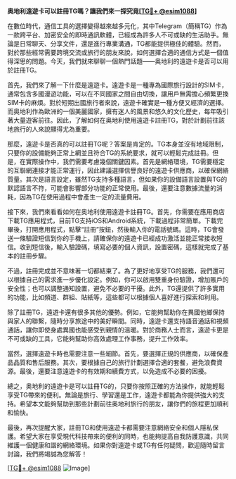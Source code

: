 **奥地利遠遊卡可以註冊TG嗎？讓我們來一探究竟[[TG💪+ @esim1088](https://t.me/s/esim1088)]**

在數位時代，通信工具的選擇變得越來越多元化，其中Telegram（簡稱TG）作為一款跨平台、加密安全的即時通訊軟體，已經成為許多人不可或缺的生活助手。無論是日常聊天、分享文件，還是進行專業溝通，TG都能提供極佳的體驗。然而，對於那些經常需要跨境交流或旅行的朋友來說，如何選擇合適的通信方式是一個值得深思的問題。今天，我們就來聊聊一個熱門話題——奥地利的遠遊卡是否可以用於註冊TG。

首先，我們來了解一下什麼是遠遊卡。遠遊卡是一種專為國際旅行設計的SIM卡，通常包含多國漫遊功能，可以在不同國家之間自由切換，讓用戶無需擔心頻繁更換SIM卡的麻煩。對於短期出國旅行者來說，遠遊卡確實是一種方便又經濟的選擇。而奥地利作為歐洲的一個美麗國家，擁有迷人的風景和悠久的文化歷史，每年吸引著大量遊客前往。因此，了解如何在奥地利使用遠遊卡註冊TG，對於計劃前往該地旅行的人來說顯得尤為重要。

那麼，遠遊卡是否真的可以註冊TG呢？答案是肯定的。TG本身並沒有地域限制，只要你的設備能夠正常上網並且符合TG的系統要求，就可以輕鬆完成註冊。但是，在實際操作中，我們需要考慮幾個關鍵因素。首先是網絡環境，TG需要穩定的互聯網連接才能正常運行，因此建議選擇信譽良好的遠遊卡供應商，以確保網絡質量。其次是語言設定，雖然TG支持多種語言，但如果你的設備語言設置與TG的默認語言不符，可能會影響部分功能的正常使用。最後，還要注意數據流量的消耗，因為TG在使用過程中會產生一定的流量費用。

接下來，我們來看看如何在奥地利使用遠遊卡註冊TG。首先，你需要在應用商店下載TG應用程式，目前TG支持iOS和Android系統，下載過程非常簡單。下載完畢後，打開應用程式，點擊“註冊”按鈕，然後輸入你的電話號碼。這時，TG會發送一條驗證短信到你的手機上，請確保你的遠遊卡已經成功激活並能正常接收短信。收到短信後，輸入驗證碼，填寫必要的個人資訊，設置密碼，這樣就完成了基本的註冊步驟。

不過，註冊完成並不意味著一切都結束了。為了更好地享受TG的服務，我們還可以根據自己的需求進一步優化設定。例如，你可以啟用雙重身份驗證，增加賬戶的安全性；也可以調整通知設置，避免不必要的干擾。此外，TG還提供了許多實用的功能，比如頻道、群組、貼紙等，這些都可以根據個人喜好進行探索和利用。

除了註冊TG，遠遊卡還有很多其他的優勢。例如，它能夠幫助你在異國他鄉保持與家人的聯繫，隨時分享旅途中的美好瞬間。同時，遠遊卡還支持語音通話和視頻通話，讓你即使身處異國也能感受到親情的溫暖。對於商務人士而言，遠遊卡更是不可或缺的工具，它能夠幫助你高效處理工作事務，提升工作效率。

當然，選擇遠遊卡時也需要注意一些細節。首先，要選擇正規的供應商，以確保產品品質和售后服務。其次，要根據自己的旅行計劃選擇合適的套餐，避免浪費資源。最後，還要注意遠遊卡的有效期和續費方式，以免造成不必要的困擾。

總之，奥地利的遠遊卡是可以註冊TG的，只要你按照正確的方法操作，就能輕鬆享受TG帶來的便利。無論是旅行、學習還是工作，遠遊卡都能為你提供強大的支持。希望本文能夠幫助到那些計劃前往奥地利旅行的朋友，讓你們的旅程更加順利和愉快。

最後，再次提醒大家，註冊TG和使用遠遊卡都需要注意網絡安全和個人隱私保護。希望大家在享受現代科技帶來的便利的同時，也能夠提高自我防護意識，共同維護一個健康和諧的網絡環境。如果你對遠遊卡或TG有任何疑問，歡迎隨時留言討論，我們將竭誠為您解答！

[[TG💪+ @esim1088](https://t.me/s/esim1088) ![Image](https://i.postimg.cc/4NQfJmqS/Snipaste-2025-05-13-00-14-12.png)]